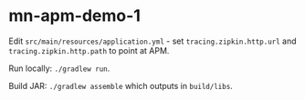 # mn-apm-demo-1

Edit `src/main/resources/application.yml` - set `tracing.zipkin.http.url` and `tracing.zipkin.http.path` to point at APM.

Run locally:  `./gradlew run`.

Build JAR: `./gradlew assemble` which outputs in `build/libs`.